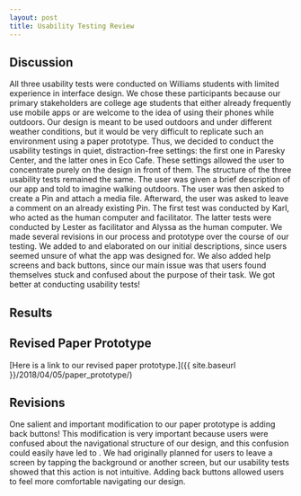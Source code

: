 ```yaml
---
layout: post
title: Usability Testing Review
---
```

## Discussion
All three usability tests were conducted on Williams students with limited experience in interface design. We chose these participants because our primary stakeholders are college age students that either already frequently use mobile apps or are welcome to the idea of using their phones while outdoors. Our design is meant to be used outdoors and under different weather conditions, but it would be very difficult to replicate such an environment using a paper prototype. Thus, we decided to conduct the usability testings in quiet, distraction-free settings: the first one in Paresky Center, and the latter ones in Eco Cafe. These settings allowed the user to concentrate purely on the design in front of them.
The structure of the three usability tests remained the same. The user was given a brief description of our app and told to imagine walking outdoors. The user was then asked to create a Pin and attach a media file. Afterward, the user was asked to leave a comment on an already existing Pin. The first test was conducted by Karl, who acted as the human computer and facilitator. The latter tests were conducted by Lester as facilitator and Alyssa as the human computer.
We made several revisions in our process and prototype over the course of our testing. We added to and elaborated on our initial descriptions, since users seemed unsure of what the app was designed for. We also added help screens and back buttons, since our main issue was that users found themselves stuck and confused about the purpose of their task. We got better at conducting usability tests!

## Results

## Revised Paper Prototype
[Here is a link to our revised paper prototype.]({{ site.baseurl }}/2018/04/05/paper_prototype/)

## Revisions
One salient and important modification to our paper prototype is adding back buttons! This modification is very important because users were confused about the navigational structure of our design, and this confusion could easily have led to . We had originally planned for users to leave a screen by tapping the background or another screen, but our usability tests showed that this action is not intuitive. Adding back buttons allowed users to feel more comfortable navigating our design. 
